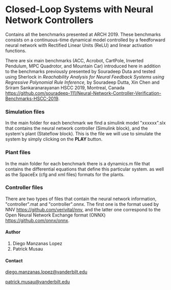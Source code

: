 
# Closed-Loop Systems with Neural Network Controllers
Contains all the benchmarks presented at ARCH 2019. These benchmarks consists on a continuous-time dynamical model controlled
by a feedforward neural network with Rectified Linear Units (ReLU) and linear activation functions.

There are six main benchmarks (ACC, Acrobot, CartPole, Inverted Pendulum, MPC Quadrotor, and Mountain Car) introduced here in 
addition to the benchmarks previously presented by Souradeep Duta and tested using Sherlock in <i>
Reachability Analysis for Neural Feedback Systems using Regressive Polynomial Rule Inference, </i> by Souradeep Dutta, Xin Chen and Sriram Sankaranarayanan HSCC 2019, Montreal, Canada 
https://github.com/souradeep-111/Neural-Network-Controller-Verification-Benchmarks-HSCC-2019. 

### Simulation files

In the main folder for each benchmark we find a simulink model "xxxxxx".slx that contains the neural network 
controller (Simulink block), and the system's plant (Stateflow block). This is the file we will use to simulate the system by simply
clicking on the <b> PLAY </b> button.

### Plant files

In the main folder for each benchmark there is a dynamics.m file that contains the differential equations that define this particular system.
as well as the SpaceEx (cfg and xml files) formats for the plants. 

### Controller files

There are two types of files that contain the neural network information, "controller".mat and "controller".onnx. The first one is the 
format used by NNV https://github.com/verivital/nnv, and the latter one correspond to the Open Neural Network Exchange format (ONNX) 
https://github.com/onnx/onnx. 


#### Author

1. Diego Manzanas Lopez
2. Patrick Musau

#### Contact

diego.manzanas.lopez@vanderbilt.edu

patrick.musau@vanderbilt.edu
